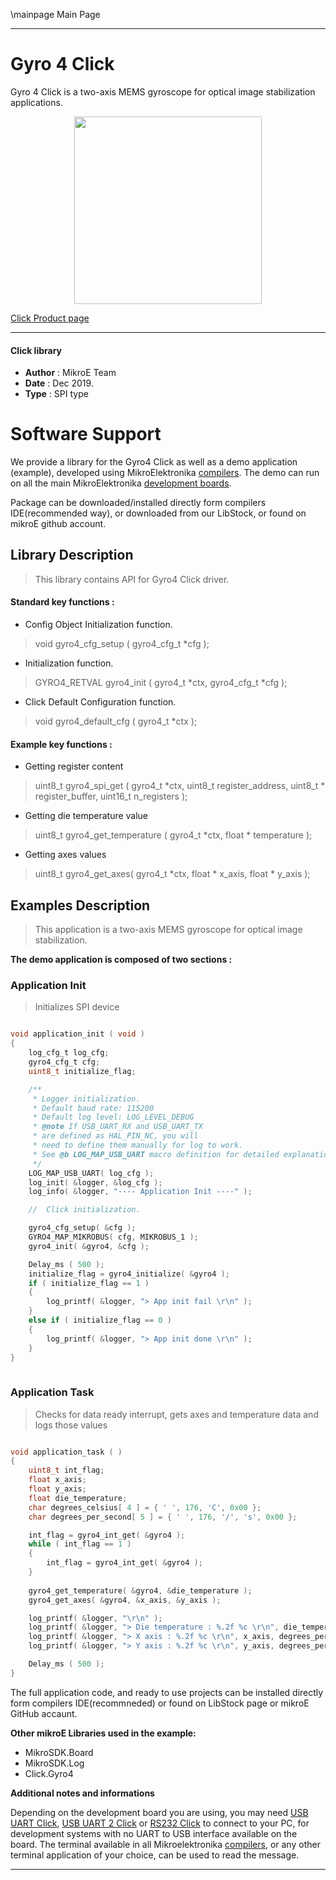\mainpage Main Page
 
 

---
# Gyro 4 Click

Gyro 4 Click  is a two-axis MEMS gyroscope for optical image stabilization applications.

<p align="center">
  <img src="https://download.mikroe.com/images/click_for_ide/gyro4_click.png" height=300px>
</p>

[Click Product page](https://www.mikroe.com/gyro-4-click)

---


#### Click library 

- **Author**        : MikroE Team
- **Date**          : Dec 2019.
- **Type**          : SPI type


# Software Support

We provide a library for the Gyro4 Click 
as well as a demo application (example), developed using MikroElektronika 
[compilers](https://shop.mikroe.com/compilers). 
The demo can run on all the main MikroElektronika [development boards](https://shop.mikroe.com/development-boards).

Package can be downloaded/installed directly form compilers IDE(recommended way), or downloaded from our LibStock, or found on mikroE github account. 

## Library Description

> This library contains API for Gyro4 Click driver.

#### Standard key functions :

- Config Object Initialization function.
> void gyro4_cfg_setup ( gyro4_cfg_t *cfg ); 
 
- Initialization function.
> GYRO4_RETVAL gyro4_init ( gyro4_t *ctx, gyro4_cfg_t *cfg );

- Click Default Configuration function.
> void gyro4_default_cfg ( gyro4_t *ctx );


#### Example key functions :

- Getting register content
> uint8_t gyro4_spi_get ( gyro4_t *ctx, uint8_t register_address, uint8_t * register_buffer, uint16_t n_registers );
 
- Getting die temperature value
> uint8_t gyro4_get_temperature ( gyro4_t *ctx, float * temperature );

- Getting axes values
> uint8_t gyro4_get_axes( gyro4_t *ctx, float * x_axis, float * y_axis );

## Examples Description

> This application is a two-axis MEMS gyroscope for optical image stabilization.

**The demo application is composed of two sections :**

### Application Init 

> Initializes SPI device

```c

void application_init ( void )
{
    log_cfg_t log_cfg;
    gyro4_cfg_t cfg;
    uint8_t initialize_flag;

    /** 
     * Logger initialization.
     * Default baud rate: 115200
     * Default log level: LOG_LEVEL_DEBUG
     * @note If USB_UART_RX and USB_UART_TX 
     * are defined as HAL_PIN_NC, you will 
     * need to define them manually for log to work. 
     * See @b LOG_MAP_USB_UART macro definition for detailed explanation.
     */
    LOG_MAP_USB_UART( log_cfg );
    log_init( &logger, &log_cfg );
    log_info( &logger, "---- Application Init ----" );

    //  Click initialization.

    gyro4_cfg_setup( &cfg );
    GYRO4_MAP_MIKROBUS( cfg, MIKROBUS_1 );
    gyro4_init( &gyro4, &cfg );

    Delay_ms ( 500 );
    initialize_flag = gyro4_initialize( &gyro4 );
    if ( initialize_flag == 1 )
    {
        log_printf( &logger, "> App init fail \r\n" );
    }
    else if ( initialize_flag == 0 )
    {
        log_printf( &logger, "> App init done \r\n" );
    }
}
  
```

### Application Task

> Checks for data ready interrupt, gets axes and temperature data and logs those values

```c

void application_task ( )
{
    uint8_t int_flag;
    float x_axis;
    float y_axis;
    float die_temperature;
    char degrees_celsius[ 4 ] = { ' ', 176, 'C', 0x00 };
    char degrees_per_second[ 5 ] = { ' ', 176, '/', 's', 0x00 };

    int_flag = gyro4_int_get( &gyro4 );
    while ( int_flag == 1 )
    {
        int_flag = gyro4_int_get( &gyro4 );
    }
    
    gyro4_get_temperature( &gyro4, &die_temperature );
    gyro4_get_axes( &gyro4, &x_axis, &y_axis );

    log_printf( &logger, "\r\n" );
    log_printf( &logger, "> Die temperature : %.2f %c \r\n", die_temperature, degrees_celsius );
    log_printf( &logger, "> X axis : %.2f %c \r\n", x_axis, degrees_per_second );
    log_printf( &logger, "> Y axis : %.2f %c \r\n", y_axis, degrees_per_second );

    Delay_ms ( 500 );
}

```

The full application code, and ready to use projects can be  installed directly form compilers IDE(recommneded) or found on LibStock page or mikroE GitHub accaunt.

**Other mikroE Libraries used in the example:** 

- MikroSDK.Board
- MikroSDK.Log
- Click.Gyro4

**Additional notes and informations**

Depending on the development board you are using, you may need 
[USB UART Click](https://shop.mikroe.com/usb-uart-click), 
[USB UART 2 Click](https://shop.mikroe.com/usb-uart-2-click) or 
[RS232 Click](https://shop.mikroe.com/rs232-click) to connect to your PC, for 
development systems with no UART to USB interface available on the board. The 
terminal available in all Mikroelektronika 
[compilers](https://shop.mikroe.com/compilers), or any other terminal application 
of your choice, can be used to read the message.



---
